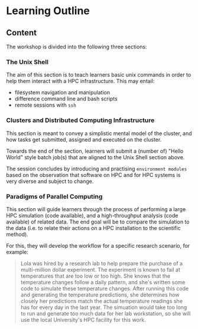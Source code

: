 # Learning Outline 

## Content

The workshop is divided into the following three sections:

### The Unix Shell

The aim of this section is to teach learners basic unix commands in order to help them interact with a HPC infrastructure. This may entail:

- filesystem navigation and manipulation
- difference command line and bash scripts
- remote sessions with `ssh`


### Clusters and Distributed Computing Infrastructure

This section is meant to convey a simplistic mental model of the cluster,
and how tasks get submitted, assigned and executed on the cluster.

Towards the end of the section, learners will submit a (number of) "Hello World" style batch job(s) that are aligned to the Unix Shell section above.

The session concludes by introducing and practising `environment modules` based on the observation that software on HPC and for HPC systems is very diverse and subject to change. 

### Paradigms of Parallel Computing

This section will guide learners through the process of
performing a large HPC simulation (code available),
and a high-throughput analysis (code available) of related data. The end goal will be to compare the simulation to the data (i.e. to relate their actions on a HPC installation to the scientific method).

For this, they will develop the workflow for a specific research scenario,
for example:

> Lola was hired by a research lab to help prepare the purchase of a multi-million dollar experiment.
The experiment is known to fail at temperatures that are too low or too high.
She knows that the temperature changes follow a daily pattern,
and she's written some code to simulate these temperature changes.
After running this code and generating the temperature predictions,
she determines how closely her predictions match the actual temperature readings
she has for every day in the last year.
The simuation would take too long to run
and generate too much data for her lab workstation,
so she will use the local University's HPC facility for this work.

